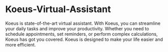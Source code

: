 # Koeus-Virtual-Assistant
Koeus is state-of-the-art virtual assistant. With Koeus, you can streamline your daily tasks and improve your productivity. Whether you need to schedule appointments, set reminders, or perform complex calculations, Koeus has got you covered. Koeus is designed to make your life easier and more efficient.
